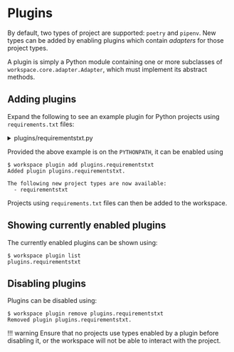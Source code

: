 # Plugins

By default, two types of project are supported: `poetry` and `pipenv`. New types can be added by enabling plugins which contain _adapters_ for those project types.

A plugin is simply a Python module containing one or more subclasses of `workspace.core.adapter.Adapter`, which must implement its abstract methods.

## Adding plugins

Expand the following to see an example plugin for Python projects using `requirements.txt` files:

<details class="example"><summary>plugins/requirementstxt.py</summary>

```python
import os
import shlex
import subprocess
from typing import Set, Tuple

import requirements
from workspace.core.adapter import Adapter


class RequirementsTXTAdapter(Adapter, name="requirementstxt"):
    def validate(self):
        """Attempt to parse the requirements."""
        _ = self._requirements

    def run_args(self, command: str) -> Tuple[str, dict]:
        """Get modified command and kwargs that should be used when running inside the project."""
        command, kwargs = super().run_args(command)

        venv_path = self._ensure_virtualenv()
        env = os.environ.copy()
        env["VIRTUAL_ENV"] = str(venv_path)
        env["PATH"] = f"{venv_path/'bin'}:{env['PATH']}"
        kwargs["env"] = env

        return command, kwargs

    def sync(self, include_dev: bool = True) -> subprocess.CompletedProcess:
        """Sync dependencies of the project."""
        command = ["pip", "install", "-r", "requirements.txt"]
        if include_dev:
            command.extend(["-r", "requirements-dev.txt"])
        return self.run(shlex.join(command))

    def dependencies(self, include_dev: bool = True) -> Set[str]:
        """Get other workspaces this project depends upon."""
        deps = self._requirements["default"]
        if include_dev:
            deps.extend(self._requirements["dev"])
        results = set()
        for dep in deps:
            if dep.editable:
                path = (self._project.resolved_path / dep.path).resolve()
                project = self._project.root.get_project_by_path(path)
                if project:
                    results.add(project.name)
        return results

    @property
    def _requirements(self):
        """Parse the requirements files."""
        return {
            "default": list(requirements.parse((self._project.resolved_path / "requirements.txt").read_text())),
            "dev": list(requirements.parse((self._project.resolved_path / "requirements-dev.txt").read_text())),
        }

    def _ensure_virtualenv(self):
        """Ensure virtualenv exists."""
        venv_path = self._project.resolved_path / ".venv"
        if not (venv_path / "bin/python").exists():
            subprocess.run(["python", "-m", "venv", venv_path], check=True)
        return venv_path
```

</details>

Provided the above example is on the `PYTHONPATH`, it can be enabled using

```terminal
$ workspace plugin add plugins.requirementstxt
Added plugin plugins.requirementstxt.

The following new project types are now available:
  - requirementstxt
```

Projects using `requirements.txt` files can then be added to the workspace.

## Showing currently enabled plugins

The currently enabled plugins can be shown using:

```terminal
$ workspace plugin list
plugins.requirementstxt
```

## Disabling plugins

Plugins can be disabled using:

```terminal
$ workspace plugin remove plugins.requirementstxt
Removed plugin plugins.requirementstxt.
```

!!! warning
    Ensure that no projects use types enabled by a plugin before disabling it, or the workspace will not be able to interact with the project.
